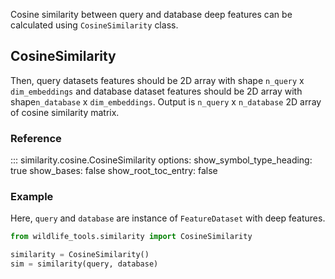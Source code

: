 

Cosine similarity between query and database deep features can be calculated using `CosineSimilarity` class. 

## CosineSimilarity

Then, query datasets features should be 2D array with shape `n_query` x `dim_embeddings` and database dataset features should be 2D array with shape`n_database` x `dim_embeddings`. Output is `n_query` x `n_database` 2D array of cosine similarity matrix.


### Reference
::: similarity.cosine.CosineSimilarity
    options:
      show_symbol_type_heading: true
      show_bases: false
      show_root_toc_entry: false


### Example
Here, `query` and `database` are instance of `FeatureDataset` with deep features.

```Python
from wildlife_tools.similarity import CosineSimilarity

similarity = CosineSimilarity()
sim = similarity(query, database)
```